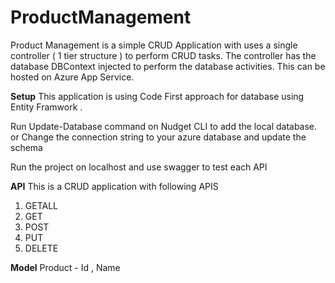 # ProductManagement
Product Management is a simple CRUD Application with uses a single controller ( 1 tier structure ) to perform CRUD tasks. The controller has the database DBContext injected to perform the database activities. 
This can be hosted on Azure App Service. 

**Setup** 
This application is using Code First approach for database using Entity Framwork . 

Run Update-Database command on Nudget CLI to add the local database.
or
Change the connection string to your azure database and update the schema

Run the project on localhost and use swagger to test each API

**API**
This is a CRUD application with following APIS
1. GETALL
2. GET
3. POST
4. PUT
5. DELETE

**Model**
Product - Id , Name
